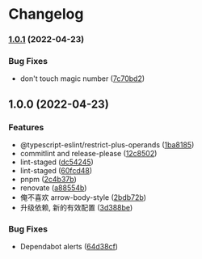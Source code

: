 # Changelog

### [1.0.1](https://github.com/powerfulyang/lint/compare/v1.0.0...v1.0.1) (2022-04-23)


### Bug Fixes

* don't touch magic number ([7c70bd2](https://github.com/powerfulyang/lint/commit/7c70bd2f4a6d64f9c11f91b50ab223668764b99f))

## 1.0.0 (2022-04-23)


### Features

* @typescript-eslint/restrict-plus-operands ([1ba8185](https://github.com/powerfulyang/lint/commit/1ba8185a14f3be876126a84b8d8eb14e5910f23e))
* commitlint and release-please ([12c8502](https://github.com/powerfulyang/lint/commit/12c850221c95779f8db3d782c11d61b6a488632e))
* lint-staged ([dc54245](https://github.com/powerfulyang/lint/commit/dc54245980dc35c83a476ce975a8177b5a50fd72))
* lint-staged ([60fcd48](https://github.com/powerfulyang/lint/commit/60fcd48117c707fdc19fec160ac41f21f7c4a125))
* pnpm ([2c4b37b](https://github.com/powerfulyang/lint/commit/2c4b37b918bf24f2c97f793a9faac51790e4c0fd))
* renovate ([a88554b](https://github.com/powerfulyang/lint/commit/a88554b5d47e383816588d35dea222fa63cfb942))
* 俺不喜欢 arrow-body-style ([2bdb72b](https://github.com/powerfulyang/lint/commit/2bdb72b477843711894570318c0e4d0c1ed9567a))
* 升级依赖, 新的有效配置 ([3d388be](https://github.com/powerfulyang/lint/commit/3d388bec486a26171d8eac654d43e104005d8673))


### Bug Fixes

* Dependabot alerts ([64d38cf](https://github.com/powerfulyang/lint/commit/64d38cf148aff526d770df79b3edf22c8f37c15d))
